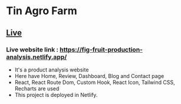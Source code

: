 # Tin Agro Farm

## [Live](https://fig-fruit-production-analysis.netlify.app/)

### Live website link : https://fig-fruit-production-analysis.netlify.app/

- It's a product analysis website
- Here have Home, Review, Dashboard, Blog and Contact page
- React, React Route Dom, Custom Hook, React Icon, Tailwind CSS, Recharts are used
- This project is deployed in Netlify.
